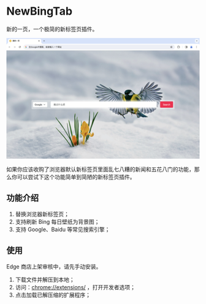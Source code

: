 
# NewBingTab

新的一页，一个极简的新标签页插件。

![Pasted image 20240323143125](https://github.com/Yunz93/PicRepo/raw/main/image/NewBingTab.png)

如果你应该收购了浏览器默认新标签页里面乱七八糟的新闻和五花八门的功能，那么你可以尝试下这个功能简单到简陋的新标签页插件。

## 功能介绍

1. 替换浏览器新标签页；
2. 支持刷新 Bing 每日壁纸为背景图；
3. 支持 Google、Baidu 等常见搜索引擎；

## 使用

Edge 商店上架审核中，请先手动安装。
1. 下载文件并解压到本地；
2. 访问：<chrome://extensions/> ，打开开发者选项；
3. 点击加载已解压缩的扩展程序；
